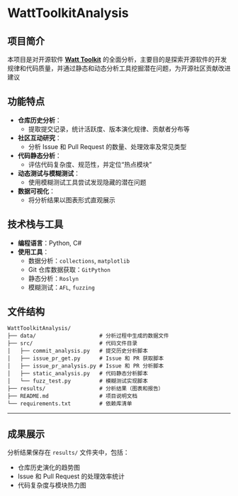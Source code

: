 # WattToolkitAnalysis

## **项目简介**  

本项目是对开源软件 **[Watt Toolkit](https://github.com/BeyondDimension/SteamTools)** 的全面分析，主要目的是探索开源软件的开发规律和代码质量，并通过静态和动态分析工具挖掘潜在问题，为开源社区贡献改进建议

## **功能特点**  

- **仓库历史分析**：  
  - 提取提交记录，统计活跃度、版本演化规律、贡献者分布等  
- **社区互动研究**：  
  - 分析 Issue 和 Pull Request 的数量、处理效率及常见类型  
- **代码静态分析**：  
  - 评估代码复杂度、规范性，并定位“热点模块”  
- **动态测试与模糊测试**：  
  - 使用模糊测试工具尝试发现隐藏的潜在问题  
- **数据可视化**：  
  - 将分析结果以图表形式直观展示  

## **技术栈与工具**  

- **编程语言**：Python, C#
- **使用工具**：  
  - 数据分析：`collections`, `matplotlib`  
  - Git 仓库数据获取：`GitPython`
  - 静态分析：`Roslyn`   
  - 模糊测试：`AFL`, `fuzzing`  

## **文件结构**  

```plaintext
WattToolkitAnalysis/
├── data/                    # 分析过程中生成的数据文件
├── src/                     # 代码文件目录
│   ├── commit_analysis.py   # 提交历史分析脚本
│   ├── issue_pr_get.py      # Issue 和 PR 获取脚本
│   ├── issue_pr_analysis.py # Issue 和 PR 分析脚本
│   ├── static_analysis.py   # 代码静态分析脚本
│   └── fuzz_test.py         # 模糊测试实现脚本
├── results/                 # 分析结果（图表和报告）
├── README.md                # 项目说明文档
└── requirements.txt         # 依赖库清单
```

---

## **成果展示**  

分析结果保存在 `results/` 文件夹中，包括：  

- 仓库历史演化的趋势图  
- Issue 和 Pull Request 的处理效率统计  
- 代码复杂度与模块热力图  
